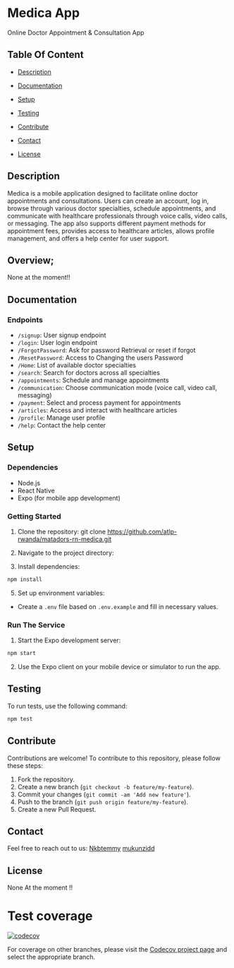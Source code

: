 # Medica App

Online Doctor Appointment & Consultation App

## Table Of Content

 - [Description](#description)
  
 - [Documentation](#documentation)
 - [Setup](#setup)
 - [Testing](#testing)
 - [Contribute](#contribute)
 - [Contact](#contact)
 - [License](#license)
  

## Description

Medica is a mobile application designed to facilitate online doctor appointments and consultations. Users can create an account, log in, browse through various doctor specialties, schedule appointments, and communicate with healthcare professionals through voice calls, video calls, or messaging. The app also supports different payment methods for appointment fees, provides access to healthcare articles, allows profile management, and offers a help center for user support.

## Overview;
None at the moment!!

## Documentation

### Endpoints

- `/signup`: User signup endpoint
- `/login`: User login endpoint
- `/ForgotPassword`: Ask for password Retrieval or reset if forgot 
- `/ResetPassword`: Access to Changing the users Password
- `/Home`: List of available doctor specialties
- `/search`: Search for doctors across all specialties
- `/appointments`: Schedule and manage appointments
- `/communication`: Choose communication mode (voice call, video call, messaging)
- `/payment`: Select and process payment for appointments
- `/articles`: Access and interact with healthcare articles
- `/profile`: Manage user profile
- `/help`: Contact the help center


## Setup

### Dependencies

- Node.js
- React Native
- Expo (for mobile app development)

### Getting Started

1. Clone the repository: 
git clone https://github.com/atlp-rwanda/matadors-rn-medica.git

2. Navigate to the project directory:

3. Install dependencies:
```bash
npm install 
```
5. Set up environment variables:
- Create a `.env` file based on `.env.example` and fill in necessary values.

### Run The Service

1. Start the Expo development server:
```bash
npm start
```
2. Use the Expo client on your mobile device or simulator to run the app.

## Testing

To run tests, use the following command:
```bash
npm test
```
## Contribute

Contributions are welcome! To contribute to this repository, please follow these steps:
1. Fork the repository.
2. Create a new branch (`git checkout -b feature/my-feature`).
3. Commit your changes (`git commit -am 'Add new feature'`).
4. Push to the branch (`git push origin feature/my-feature`).
5. Create a new Pull Request.


  ## Contact

  Feel free to reach out to us:
  [Nkbtemmy](https://github.com/Nkbtemmy)
  [mukunzidd](https://github.com/mukunzidd)

  ## License

  None At the moment !!
#  Test coverage

[![codecov](https://codecov.io/gh/atlp-rwanda/matadors-rn-medica/graph/badge.svg?token=5OP0X0107C)](https://codecov.io/gh/atlp-rwanda/matadors-rn-medica)

For coverage on other branches, please visit the [Codecov project page](https://codecov.io/gh/atlp-rwanda/matadors-rn-medica) and select the appropriate branch.
